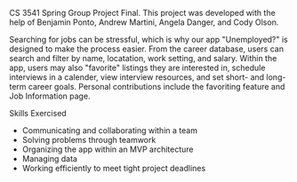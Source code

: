 CS 3541 Spring Group Project Final. This project was developed with the help of Benjamin Ponto, Andrew Martini, Angela Danger, and Cody Olson.


Searching for jobs can be stressful, which is why our app "Unemployed?" is designed to make the process easier. From the career database, users can search and filter by name, locatation, work setting, and salary. Within the app, users may also "favorite" listings they are interested in, schedule interviews in a calender, view interview resources, and set short- and long-term career goals. Personal contributions include the favoriting feature and Job Information page.


Skills Exercised
- Communicating and collaborating within a team
- Solving problems through teamwork
- Organizing the app within an MVP architecture
- Managing data
- Working efficiently to meet tight project deadlines
